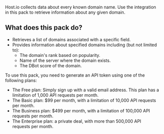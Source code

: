 Host.io collects data about every known domain name. Use the integration in this pack to retrieve information about any given domain. 

## What does this pack do?
- Retrieves a list of domains associated with a specific field.
- Provides information about specified domains including (but not limited to):
   - The domain's rank based on popularity.
   - Name of the server where the domain exists.
   - The DBot score of the domain. 

To use this pack, you need to generate an API token using one of the following plans:
 - The Free plan: Simply sign up with a valid email address. This plan has a limitation of 1,000 API requests per month.
 - The Basic plan: $99 per month, with a limitation of 10,000 API requests per month.
 - The Business plan: $499 per month, with a limitation of 100,000 API requests per month.
 - The Enterprise plan: a private deal, with more than 500,000 API requests per month.

